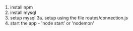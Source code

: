 
1. install npm
2. install mysql
3. setup mysql
  3a. setup using the file routes/connection.js
4. start the app - 'node start' or 'nodemon'